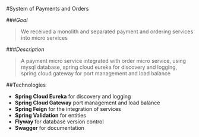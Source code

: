 #System of Payments and Orders  

###*Goal*  
> We received a monolith and separated payment and ordering services into micro services  

###*Description*  
>A payment micro service integrated with order micro service, using mysql database, spring cloud eureka for discovery and logging, spring cloud gateway for port management and load balance

##Technologies  

* **Spring Cloud Eureka** for discovery and logging
* **Spring Cloud Gateway** port management and load balance
* **Spring Feign** for the integration of services
* **Spring Validation** for entities
* **Flyway** for database version control
* **Swagger** for documentation 
